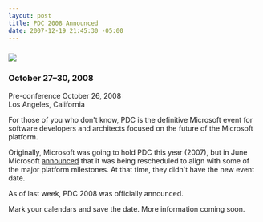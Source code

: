 ```yaml
---
layout: post
title: PDC 2008 Announced
date: 2007-12-19 21:45:30 -05:00
---
```


### ![](http://msdn2.microsoft.com/bb288534.pdc_toplevel_revised.jpg)

### October 27–30, 2008     
Pre-conference October 26, 2008      
Los Angeles, California

For those of you who don't know, PDC is the definitive Microsoft event for software developers and architects focused on the future of the Microsoft platform. 

Originally, Microsoft was going to hold PDC this year (2007), but in June Microsoft [announced](http://geekswithblogs.net/sdorman/archive/2007/06/06/PDC-2007-Rescheduled.aspx) that it was being rescheduled to align with some of the major platform milestones. At that time, they didn't have the new event date.

As of last week, PDC 2008 was officially announced.

Mark your calendars and save the date. More information coming soon.
